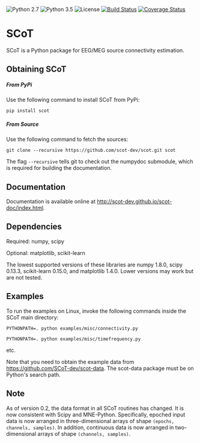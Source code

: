 ![Python 2.7](https://img.shields.io/badge/python-2.7-green.svg)
![Python 3.5](https://img.shields.io/badge/python-3.5-green.svg)
![License](https://img.shields.io/badge/license-MIT-blue.svg)
[![Build Status](https://travis-ci.org/scot-dev/scot.svg?branch=master)](https://travis-ci.org/scot-dev/scot)
[![Coverage Status](https://coveralls.io/repos/scot-dev/scot/badge.svg)](https://coveralls.io/r/scot-dev/scot)

SCoT
====

SCoT is a Python package for EEG/MEG source connectivity estimation.


Obtaining SCoT
--------------

##### From PyPi

Use the following command to install SCoT from PyPi:

    pip install scot


##### From Source

Use the following command to fetch the sources:

    git clone --recursive https://github.com/scot-dev/scot.git scot

The flag `--recursive` tells git to check out the numpydoc submodule, which is required for building the documentation.


Documentation
-------------
Documentation is available online at http://scot-dev.github.io/scot-doc/index.html.


Dependencies
------------
Required: numpy, scipy

Optional: matplotlib, scikit-learn

The lowest supported versions of these libraries are numpy 1.8.0, scipy 0.13.3, scikit-learn 0.15.0, and
matplotlib 1.4.0. Lower versions may work but are not tested.


Examples
--------
To run the examples on Linux, invoke the following commands inside the SCoT main directory:

    PYTHONPATH=. python examples/misc/connectivity.py

    PYTHONPATH=. python examples/misc/timefrequency.py

etc.


Note that you need to obtain the example data from https://github.com/SCoT-dev/scot-data. The scot-data package must be on Python's search path.

Note
----
As of version 0.2, the data format in all SCoT routines has changed. It is now consistent with Scipy and MNE-Python. Specifically, epoched input data is now arranged in three-dimensional arrays of shape `(epochs, channels, samples)`. In addition, continuous data is now arranged in two-dimensional arrays of shape `(channels, samples)`.